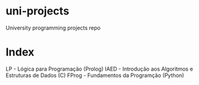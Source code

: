 # uni-projects
University programming projects repo

# Index
LP - Lógica para Programação (Prolog)
IAED - Introdução aos Algoritmos e Estruturas de Dados (C)
FProg - Fundamentos da Programção (Python)
